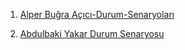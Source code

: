 1. [Alper Buğra Açıcı-Durum-Senaryoları](https://github.com/abugraacici/Coding_Stars/blob/main/Alper%20Bu%C4%9Fra%20A%C3%A7%C4%B1c%C4%B1-Durum%20Senaryolar%C4%B1.pdf)

2. [Abdulbaki Yakar Durum Senaryosu](https://github.com/llYakarll/Coding_Stars/blob/main/Abdulbaki%20Yakar%20Senaryo.pdf)
